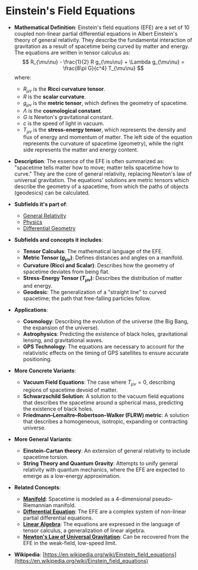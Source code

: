 # Einstein's Field Equations

- **Mathematical Definition**: Einstein's field equations (EFE) are a set of 10 coupled non-linear partial differential equations in Albert Einstein's theory of general relativity. They describe the fundamental interaction of gravitation as a result of spacetime being curved by matter and energy. The equations are written in tensor calculus as:
$$ R_{\mu\nu} - \frac{1}{2} R g_{\mu\nu} + \Lambda g_{\mu\nu} = \frac{8\pi G}{c^4} T_{\mu\nu} $$
  where:
    - $R_{\mu\nu}$ is the **Ricci curvature tensor**.
    - $R$ is the **scalar curvature**.
    - $g_{\mu\nu}$ is the **metric tensor**, which defines the geometry of spacetime.
    - $\Lambda$ is the **cosmological constant**.
    - $G$ is Newton's gravitational constant.
    - $c$ is the speed of light in vacuum.
    - $T_{\mu\nu}$ is the **stress-energy tensor**, which represents the density and flux of energy and momentum of matter.
  The left side of the equation represents the curvature of spacetime (geometry), while the right side represents the matter and energy content.

- **Description**: The essence of the EFE is often summarized as: "spacetime tells matter how to move; matter tells spacetime how to curve." They are the core of general relativity, replacing Newton's law of universal gravitation. The equations' solutions are metric tensors which describe the geometry of a spacetime, from which the paths of objects (geodesics) can be calculated.

- **Subfields it's part of**:
    - [General Relativity](https://en.wikipedia.org/wiki/General_relativity)
    - [Physics](https://en.wikipedia.org/wiki/Physics)
    - [Differential Geometry](https://en.wikipedia.org/wiki/Differential_geometry)

- **Subfields and concepts it includes**:
    - **Tensor Calculus**: The mathematical language of the EFE.
    - **Metric Tensor ($g_{\mu\nu}$)**: Defines distances and angles on a manifold.
    - **Curvature (Ricci and Scalar)**: Describes how the geometry of spacetime deviates from being flat.
    - **Stress-Energy Tensor ($T_{\mu\nu}$)**: Describes the distribution of matter and energy.
    - **Geodesic**: The generalization of a "straight line" to curved spacetime; the path that free-falling particles follow.

- **Applications**:
    - **Cosmology**: Describing the evolution of the universe (the Big Bang, the expansion of the universe).
    - **Astrophysics**: Predicting the existence of black holes, gravitational lensing, and gravitational waves.
    - **GPS Technology**: The equations are necessary to account for the relativistic effects on the timing of GPS satellites to ensure accurate positioning.

- **More Concrete Variants**:
    - **Vacuum Field Equations**: The case where $T_{\mu\nu}=0$, describing regions of spacetime devoid of matter.
    - **Schwarzschild Solution**: A solution to the vacuum field equations that describes the spacetime around a spherical mass, predicting the existence of black holes.
    - **Friedmann–Lemaître–Robertson–Walker (FLRW) metric**: A solution that describes a homogeneous, isotropic, expanding or contracting universe.

- **More General Variants**:
    - **Einstein-Cartan theory**: An extension of general relativity to include spacetime torsion.
    - **String Theory and Quantum Gravity**: Attempts to unify general relativity with quantum mechanics, where the EFE are expected to emerge as a low-energy approximation.

- **Related Concepts**:
    - **[Manifold](../../pure_mathematics/geometry/manifold.md)**: Spacetime is modeled as a 4-dimensional pseudo-Riemannian manifold.
    - **[Differential Equation](../../applied_mathematics/differential_equations/differential_equation.md)**: The EFE are a complex system of non-linear partial differential equations.
    - **[Linear Algebra](../../../pure_mathematics/linear_algebra/)**: The equations are expressed in the language of tensor calculus, a generalization of linear algebra.
    - **[Newton's Law of Universal Gravitation](../classical_mechanics/newtons_law_of_gravitation.md)**: Can be recovered from the EFE in the weak-field, low-speed limit.

- **Wikipedia**: [https://en.wikipedia.org/wiki/Einstein_field_equations](https://en.wikipedia.org/wiki/Einstein_field_equations)
